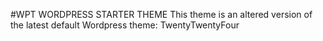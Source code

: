 #WPT WORDPRESS STARTER THEME
This theme is an altered version of the latest default Wordpress theme: TwentyTwentyFour